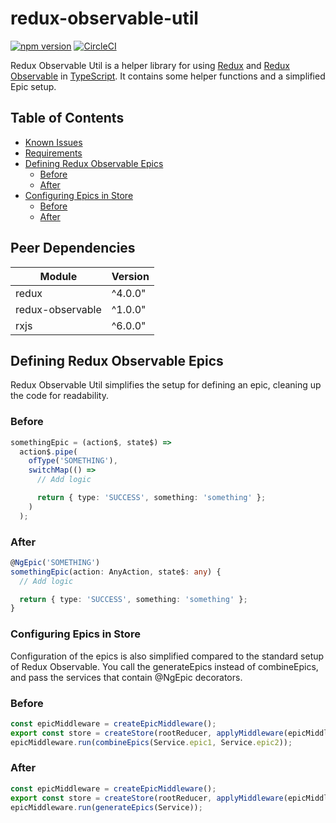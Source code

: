 # redux-observable-util
[![npm version](https://badge.fury.io/js/redux-observable-util.svg)](https://badge.fury.io/js/redux-observable-util) [![CircleCI](https://circleci.com/gh/KaneFreeman/redux-observable-util.svg?style=shield)](https://circleci.com/gh/KaneFreeman/redux-observable-util)

Redux Observable Util is a helper library for using [Redux](https://redux.js.org/) and [Redux Observable](https://redux-observable.js.org/) in [TypeScript](https://www.typescriptlang.org/). It contains some helper functions and a simplified Epic setup.

## Table of Contents

  * [Known Issues](#known-issues)
  * [Requirements](#requirements)
  * [Defining Redux Observable Epics](#defining-redux-observable-epics)
    * [Before](#before)
    * [After](#after)
  * [Configuring Epics in Store](#configuring-epics-in-store)
    * [Before](#before-1)
    * [After](#after-1)

## Peer Dependencies

|Module|Version|
|---|---|
|redux|^4.0.0"|
|redux-observable|^1.0.0"|
|rxjs|^6.0.0"|

## Defining Redux Observable Epics

Redux Observable Util simplifies the setup for defining an epic, cleaning up the code for readability.

### Before
```typescript
somethingEpic = (action$, state$) =>
  action$.pipe(
    ofType('SOMETHING'),
    switchMap(() =>
      // Add logic

      return { type: 'SUCCESS', something: 'something' };
    )
  );
```

### After

```typescript
@NgEpic('SOMETHING')
somethingEpic(action: AnyAction, state$: any) {
  // Add logic

  return { type: 'SUCCESS', something: 'something' };
}
```

### Configuring Epics in Store

Configuration of the epics is also simplified compared to the standard setup of Redux Observable. You call the generateEpics instead of combineEpics, and pass the services that contain @NgEpic decorators.

### Before

```typescript
const epicMiddleware = createEpicMiddleware();
export const store = createStore(rootReducer, applyMiddleware(epicMiddleware));
epicMiddleware.run(combineEpics(Service.epic1, Service.epic2));
```

### After

```typescript
const epicMiddleware = createEpicMiddleware();
export const store = createStore(rootReducer, applyMiddleware(epicMiddleware));
epicMiddleware.run(generateEpics(Service));
```
